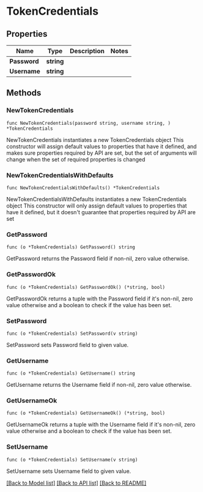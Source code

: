 # TokenCredentials

## Properties

Name | Type | Description | Notes
------------ | ------------- | ------------- | -------------
**Password** | **string** |  | 
**Username** | **string** |  | 

## Methods

### NewTokenCredentials

`func NewTokenCredentials(password string, username string, ) *TokenCredentials`

NewTokenCredentials instantiates a new TokenCredentials object
This constructor will assign default values to properties that have it defined,
and makes sure properties required by API are set, but the set of arguments
will change when the set of required properties is changed

### NewTokenCredentialsWithDefaults

`func NewTokenCredentialsWithDefaults() *TokenCredentials`

NewTokenCredentialsWithDefaults instantiates a new TokenCredentials object
This constructor will only assign default values to properties that have it defined,
but it doesn't guarantee that properties required by API are set

### GetPassword

`func (o *TokenCredentials) GetPassword() string`

GetPassword returns the Password field if non-nil, zero value otherwise.

### GetPasswordOk

`func (o *TokenCredentials) GetPasswordOk() (*string, bool)`

GetPasswordOk returns a tuple with the Password field if it's non-nil, zero value otherwise
and a boolean to check if the value has been set.

### SetPassword

`func (o *TokenCredentials) SetPassword(v string)`

SetPassword sets Password field to given value.


### GetUsername

`func (o *TokenCredentials) GetUsername() string`

GetUsername returns the Username field if non-nil, zero value otherwise.

### GetUsernameOk

`func (o *TokenCredentials) GetUsernameOk() (*string, bool)`

GetUsernameOk returns a tuple with the Username field if it's non-nil, zero value otherwise
and a boolean to check if the value has been set.

### SetUsername

`func (o *TokenCredentials) SetUsername(v string)`

SetUsername sets Username field to given value.



[[Back to Model list]](../README.md#documentation-for-models) [[Back to API list]](../README.md#documentation-for-api-endpoints) [[Back to README]](../README.md)


